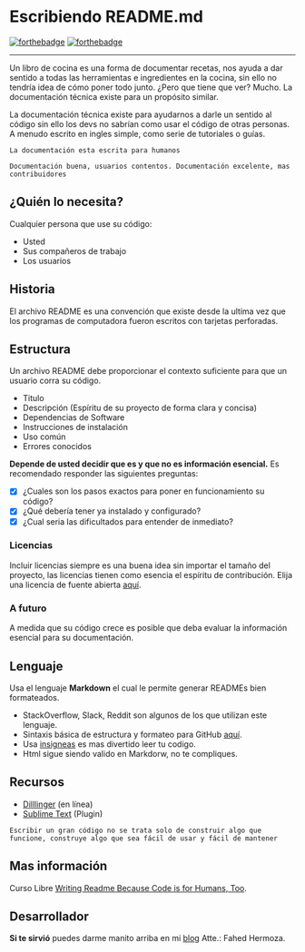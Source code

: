 # Escribiendo README.md
[![forthebadge](https://forthebadge.com/images/badges/built-by-developers.svg)](https://forthebadge.com) [![forthebadge](https://forthebadge.com/images/badges/for-sharks.svg)](https://forthebadge.com)
______
Un libro de cocina es una forma de documentar recetas, nos ayuda a dar sentido a todas las herramientas e ingredientes en la cocina, sin ello no tendría idea de cómo poner todo junto. ¿Pero que tiene que ver? Mucho. La documentación técnica existe para un propósito similar.

La documentación técnica existe para ayudarnos a darle un sentido al código sin ello los devs no sabrían como usar el código de otras personas. A menudo escrito en ingles simple, como serie de tutoriales o guías.

`La documentación esta escrita para humanos`

`Documentación buena, usuarios contentos. Documentación excelente, mas contribuidores`

## ¿Quién lo necesita?
Cualquier persona que use su código:
- Usted
- Sus compañeros de trabajo
- Los usuarios

## Historia
El archivo README es una convención que existe desde la ultima vez que los programas de computadora fueron escritos con tarjetas perforadas.

## Estructura
Un archivo README debe proporcionar el contexto suficiente para que un usuario corra su código.

- Titulo
- Descripción (Espíritu de su proyecto de forma clara y concisa)
- Dependencias de Software
- Instrucciones de instalación
- Uso común
- Errores conocidos

**Depende de usted decidir que es y que no es información esencial.** Es recomendado responder las siguientes preguntas:
- [x] ¿Cuales son los pasos exactos para poner en funcionamiento su código?
- [x] ¿Qué debería tener ya instalado y configurado?
- [x] ¿Cual seria las dificultados para entender de inmediato?

### Licencias
Incluir licencias siempre es una buena idea sin importar el tamaño del proyecto, 
las licencias tienen como esencia el espíritu de contribución. Elija una licencia de fuente abierta [aquí](https://choosealicense.com/).

### A futuro
A medida que su código crece es posible que deba evaluar la información esencial para su documentación.

## Lenguaje
Usa el lenguaje **Markdown** el cual le permite generar READMEs bien formateados.
- StackOverflow, Slack, Reddit son algunos de los que utilizan este lenguaje.
- Sintaxis básica de estructura y formateo para GitHub [aquí](https://help.github.com/articles/basic-writing-and-formatting-syntax/#paragraphs-and-line-breaks).
- Usa [insigneas](https://forthebadge.com/) es mas divertido leer tu codigo.
- Html sigue siendo valido en Markdorw, no te compliques.


## Recursos
- [Dilllinger](https://dillinger.io/) (en línea)
- [Sublime Text](https://packagecontrol.io/packages/GitHub%20Flavored%20Markdown%20Preview) (Plugin)

`Escribir un gran código no se trata solo de construir algo que funcione, construye algo que sea fácil de usar y fácil de mantener`

## Mas información
Curso Libre [Writing Readme Because Code is for Humans, Too](https://www.udacity.com/course/writing-readmes--ud777).

## Desarrollador
**Si te sirvió** puedes darme manito arriba en mi [blog](https://www.facebook.com/fahedhermoza/)
Atte.: Fahed Hermoza.